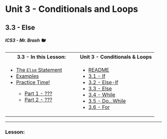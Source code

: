 # Unit 3 - Conditionals and Loops

## 3.3 - Else

##### ICS3 - Mr. Brash 🐿️

<table>
<tr>
<th>
3.3 - In this Lesson:
</th>
<th>
Unit 3 - Conditionals & Loops
</th>
</tr>
<tr>
<td td valign="top" style="height: 100px;padding-right:50px">
<ul>
<li><a href="#lesson">The <code>Else</code> Statement</a></li>
<li><a href="#examples">Examples</a></li>

<li><a href="#practice-time">Practice Time!</a></li>
<ul>
<li><a href="#part-1">Part 1 - ???</a></li>
<li><a href="#part-2">Part 2 - ???</a></li>
</ul>
</ul>
</td>
<td td valign="top" style="height: 100px;padding-right:50px">
<ul>
<li><a href="../../README.md">README</a></li>
<li><a href="./1 - If.md">3.1 - If</a></li>
<li><a href="./2 - Else-If.md">3.2 - Else-If</a></li>
<li><a href="./3 - Else.md">3.3 - Else</a></li>
<li><a href="../2 - Loops/4 - While.md">3.4 - While</a></li>
<li><a href="../2 - Loops/5 - Do-While.md">3.5 - Do...While</a></li>
<li><a href="../2 - Loops/6 - For.md">3.6 - For</a></li>
<ul>

</td>


</tr>
</table>

---

### Lesson:
